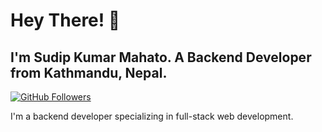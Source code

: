 ﻿# Hey There! 👋

## I'm Sudip Kumar Mahato. A Backend Developer from Kathmandu, Nepal.


[![GitHub Followers](https://img.shields.io/github/followers/jarrodwatts?label=GitHub%20Followers!&style=social)](https://github.com/jarrodwatts)

I'm a backend developer specializing in full-stack web development.


